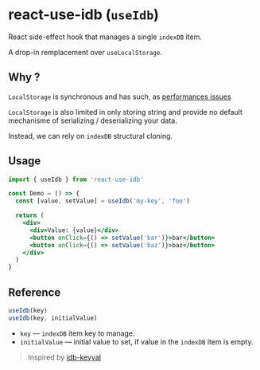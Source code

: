 # react-use-idb (`useIdb`)

React side-effect hook that manages a single `indexDB` item.

A drop-in remplacement over `useLocalStorage`.

## Why ?

`LocalStorage` is synchronous and has such, as [performances issues](https://hacks.mozilla.org/2012/03/there-is-no-simple-solution-for-local-storage/)

`LocalStorage` is also limited in only storing string and provide no
default mechanisme of serializing / deserializing your data.

Instead, we can rely on `indexDB` structural cloning.

## Usage

```jsx
import { useIdb } from 'react-use-idb'

const Demo = () => {
  const [value, setValue] = useIdb('my-key', 'foo')

  return (
    <div>
      <div>Value: {value}</div>
      <button onClick={() => setValue('bar')}>bar</button>
      <button onClick={() => setValue('baz')}>baz</button>
    </div>
  )
}
```

## Reference

```js
useIdb(key)
useIdb(key, initialValue)
```

- `key` &mdash; `indexDB` item key to manage.
- `initialValue` &mdash; initial value to set, if value in the `indexDB` item is empty.

> Inspired by [idb-keyval](https://github.com/jakearchibald/idb-keyval)
